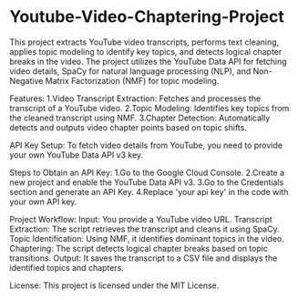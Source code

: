# Youtube-Video-Chaptering-Project
This project extracts YouTube video transcripts, performs text cleaning, applies topic modeling to identify key topics, and detects logical chapter breaks in the video. The project utilizes the YouTube Data API for fetching video details, SpaCy for natural language processing (NLP), and Non-Negative Matrix Factorization (NMF) for topic modeling.

Features:
1.Video Transcript Extraction: Fetches and processes the transcript of a YouTube video.
2.Topic Modeling: Identifies key topics from the cleaned transcript using NMF.
3.Chapter Detection: Automatically detects and outputs video chapter points based on topic shifts.

API Key Setup:
To fetch video details from YouTube, you need to provide your own YouTube Data API v3 key.

Steps to Obtain an API Key:
1.Go to the Google Cloud Console.
2.Create a new project and enable the YouTube Data API v3.
3.Go to the Credentials section and generate an API Key.
4.Replace 'your api key' in the code with your own API key.

Project Workflow:
Input: You provide a YouTube video URL.
Transcript Extraction: The script retrieves the transcript and cleans it using SpaCy.
Topic Identification: Using NMF, it identifies dominant topics in the video.
Chaptering: The script detects logical chapter breaks based on topic transitions.
Output: It saves the transcript to a CSV file and displays the identified topics and chapters.

License:
This project is licensed under the MIT License.
